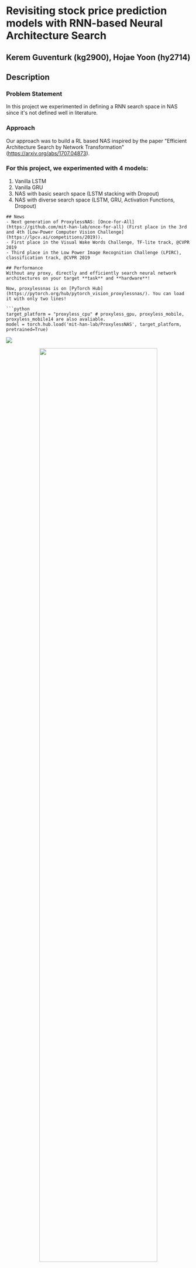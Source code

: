   
# Revisiting stock price prediction models with RNN-based Neural Architecture Search
## Kerem Guventurk (kg2900), Hojae Yoon (hy2714)
## Description
### Problem Statement
In this project we experimented in defining a RNN search space in NAS since it's not defined well in literature.
### Approach
Our approach was to build a RL based NAS inspired by the paper "Efficient Architecture Search by Network Transformation" (https://arxiv.org/abs/1707.04873).
### For this project, we experimented with 4 models:
1. Vanilla LSTM
2. Vanilla GRU
3. NAS with basic search space (LSTM stacking with Dropout)
4. NAS with diverse search space (LSTM, GRU, Activation Functions, Dropout)
```
## News
- Next generation of ProxylessNAS: [Once-for-All](https://github.com/mit-han-lab/once-for-all) (First place in the 3rd and 4th [Low-Power Computer Vision Challenge](https://lpcv.ai/competitions/2019)). 
- First place in the Visual Wake Words Challenge, TF-lite track, @CVPR 2019
- Third place in the Low Power Image Recognition Challenge (LPIRC), classification track, @CVPR 2019

## Performance
Without any proxy, directly and efficiently search neural network architectures on your target **task** and **hardware**! 

Now, proxylessnas is on [PyTorch Hub](https://pytorch.org/hub/pytorch_vision_proxylessnas/). You can load it with only two lines!

```python
target_platform = "proxyless_cpu" # proxyless_gpu, proxyless_mobile, proxyless_mobile14 are also avaliable.
model = torch.hub.load('mit-han-lab/ProxylessNAS', target_platform, pretrained=True)
```


![](https://file.lzhu.me/projects/proxylessNAS/figures/proxyless_nas.png)

<p align="center">
    <img src="https://file.lzhu.me/projects/proxylessNAS/figures/proxyless_bar.png" width="80%" />
</p>

![](https://file.lzhu.me/projects/proxylessNAS/figures/proxyless_compare.png)

<table>
<tr>
    <th> Mobile settings </th><th> GPU settings </th>
</tr>
<tr>
    <td>
    <img src="https://file.lzhu.me/projects/proxylessNAS/figures/proxyless_vs_mobilenet.png" width="100%" />
    </td>
<td>

| Model                | Top-1    | Top-5    | Latency | 
|----------------------|----------|----------|---------| 
| MobilenetV2          | 72.0     | 91.0     | 6.1ms   |
| ShufflenetV2(1.5)    | 72.6     | -        | 7.3ms   |
| ResNet-34            | 73.3     | 91.4     | 8.0ms   |
| MNasNet(our impl)    | 74.0     | 91.8     | 6.1ms   | 
| ProxylessNAS (GPU)   | 75.1     | 92.5     | 5.1ms   |

</td>
</tr>
<tr>
    <th> ProxylessNAS(Mobile) consistently outperforms MobileNetV2 under various latency settings.  </th>
    <th> ProxylessNAS(GPU) is 3.1% better than MobilenetV2 with 20% faster. </th>
</tr> 



</td></tr> </table>

<!-- <p align="center">
    <img src="https://file.lzhu.me/projects/proxylessNAS/figures/proxyless_vs_mobilenet.png" width="50%" />
    </br>
    <a> ProxylessNAS consistently outperforms MobileNetV2 under various latency settings. </a>
</p> -->

## Specialization

People used to deploy one model to all platforms, but this is not good. To fully exploit the efficiency, we should specialize architectures for each platform.

![](https://file.lzhu.me/projects/proxylessNAS/figures/specialization.jpg)
![](https://file.lzhu.me/projects/proxylessNAS/figures/specialized_archs.png)

We provide a [visualization](https://file.lzhu.me/projects/proxylessNAS/visualization.mp4) of search process. Please refer to our [paper](https://arxiv.org/abs/1812.00332) for more results.
 
# How to use / evaluate 
* Use
    ```python
    # pytorch 
    from proxyless_nas import proxyless_cpu, proxyless_gpu, proxyless_mobile, proxyless_mobile_14, proxyless_cifar
    net = proxyless_cpu(pretrained=True) # Yes, we provide pre-trained models!
    ```
    ```python
    # tensorflow
    from proxyless_nas_tensorflow import proxyless_cpu, proxyless_gpu, proxyless_mobile, proxyless_mobile_14
    tf_net = proxyless_cpu(pretrained=True)
    ```

    If the above scripts failed to download, you download it manually from [Google Drive](https://drive.google.com/drive/folders/1qIaDsT95dKgrgaJk-KOMu6v9NLROv2tz?usp=sharing) and put them under  `$HOME/.torch/proxyless_nas/`.

* Evaluate

    `python eval.py --path 'Your path to imagent' --arch proxyless_cpu  # pytorch ImageNet`
    
    `python eval.py -d cifar10 # pytorch cifar10 `
    
    `python eval_tf.py --path 'Your path to imagent' --arch proxyless_cpu  # tensorflow`


## File structure

* [search](./search): code for neural architecture search.
* [training](./training): code for training searched models.
* [proxyless_nas_tensorflow](./proxyless_nas_tensorflow): pretrained models for tensorflow.
* [proxyless_nas](./proxyless_nas): pretrained models for PyTorch.

## Related work on automated model compression and acceleration:

[Once for All: Train One Network and Specialize it for Efficient Deployment](https://arxiv.org/abs/1908.09791) (ICLR'20, [code](https://github.com/mit-han-lab/once-for-all))

[ProxylessNAS: Direct Neural Architecture Search on Target Task and Hardware](https://arxiv.org/pdf/1812.00332.pdf) (ICLR’19)

[AMC: AutoML for Model Compression and Acceleration on Mobile Devices](https://arxiv.org/pdf/1802.03494.pdf) (ECCV’18)

[HAQ: Hardware-Aware Automated Quantization](https://arxiv.org/pdf/1811.08886.pdf)  (CVPR’19, oral)
	
[Defenstive Quantization: When Efficiency Meets Robustness](https://openreview.net/pdf?id=ryetZ20ctX) (ICLR'19)

